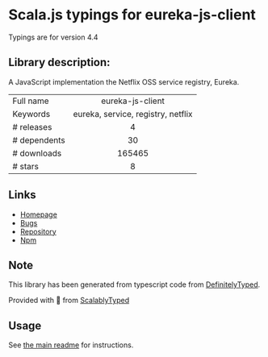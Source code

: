 
# Scala.js typings for eureka-js-client

Typings are for version 4.4

## Library description:
A JavaScript implementation the Netflix OSS service registry, Eureka.

|                    |                 |
| ------------------ | :-------------: |
| Full name          | eureka-js-client |
| Keywords           | eureka, service, registry, netflix |
| # releases         | 4 |
| # dependents       | 30 |
| # downloads        | 165465 |
| # stars            | 8 |

## Links
- [Homepage](https://github.com/jquatier/eureka-js-client)
- [Bugs](https://github.com/jquatier/eureka-js-client/issues)
- [Repository](https://github.com/jquatier/eureka-js-client)
- [Npm](https://www.npmjs.com/package/eureka-js-client)
    


## Note
This library has been generated from typescript code from [DefinitelyTyped](https://definitelytyped.org).

Provided with :purple_heart: from [ScalablyTyped](https://github.com/oyvindberg/ScalablyTyped)

## Usage
See [the main readme](../../readme.md) for instructions.


